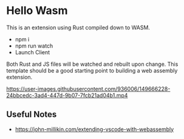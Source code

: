 # Hello Wasm

This is an extension using Rust compiled down to WASM.

- npm i
- npm run watch
- Launch Client

Both Rust and JS files will be watched and rebuilt upon change. This template should be a good starting point to building a web assembly extension.

https://user-images.githubusercontent.com/936006/149666228-24bbcedc-3ad4-447d-9b07-7fcb21ad04b1.mp4

## Useful Notes

- https://john-millikin.com/extending-vscode-with-webassembly
